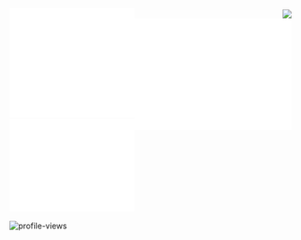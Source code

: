 <div style="display: flex;">
  <div align="left">
    <img width="390" src="./general.svg" />
     <img width="390" src="./achievements.svg" />
    
  </div>
  <div align="right">
    <img align="center" width="290" src="https://github-readme-stats.vercel.app/api/top-langs/?username=hegde-atri&theme=tokyonight&hide_border=false&include_all_commits=true&count_private=true&layout=compact" />
    <img src="./leetcode.svg" />
  </div>
</div>




<!-- ![Metrics](./github-metrics.svg) -->

![profile-views](https://gpvc.arturio.dev/hegde-atri)

